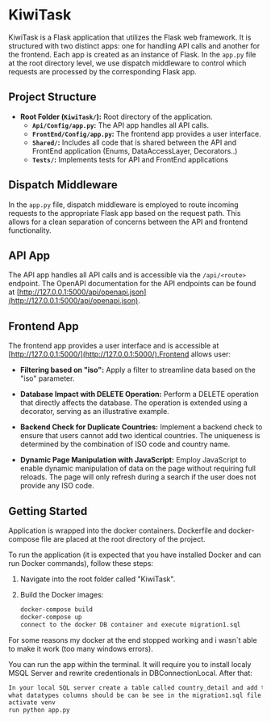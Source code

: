 # KiwiTask

KiwiTask is a Flask application that utilizes the Flask web framework. It is structured with two distinct apps: one for handling API calls and another for the frontend. Each app is created as an instance of Flask. In the `app.py` file at the root directory level, we use dispatch middleware to control which requests are processed by the corresponding Flask app.

## Project Structure

- **Root Folder (`KiwiTask/`):** Root directory of the application.
  - **`Api/Config/app.py`:** The API app handles all API calls.
  - **`FrontEnd/Config/app.py`:** The frontend app provides a user interface.
  - **`Shared/`:** Includes all code that is shared between the API and FrontEnd application (Enums, DataAccessLayer, Decorators..)
  - **`Tests/`:** Implements tests for API and FrontEnd applications 

## Dispatch Middleware

In the `app.py` file, dispatch middleware is employed to route incoming requests to the appropriate Flask app based on the request path. This allows for a clean separation of concerns between the API and frontend functionality.

## API App

The API app handles all API calls and is accessible via the `/api/<route>` endpoint. The OpenAPI documentation for the API endpoints can be found at [http://127.0.0.1:5000/api/openapi.json](http://127.0.0.1:5000/api/openapi.json).
## Frontend App

The frontend app provides a user interface and is accessible at [http://127.0.0.1:5000/](http://127.0.0.1:5000/).Frontend allows user:
- **Filtering based on "iso":**
  Apply a filter to streamline data based on the "iso" parameter.

- **Database Impact with DELETE Operation:**
  Perform a DELETE operation that directly affects the database. The operation is extended using a decorator, serving as an illustrative example.

- **Backend Check for Duplicate Countries:**
  Implement a backend check to ensure that users cannot add two identical countries. The uniqueness is determined by the combination of ISO code and country name.

- **Dynamic Page Manipulation with JavaScript:**
  Employ JavaScript to enable dynamic manipulation of data on the page without requiring full reloads. The page will only refresh during a search if the user does not provide any ISO code.

## Getting Started

Application is wrapped into the docker containers. Dockerfile and docker-compose file are placed at the root directory of the project.

To run the application (it is expected that you have installed Docker and can run Docker commands), follow these steps:

1. Navigate into the root folder called "KiwiTask".

2. Build the Docker images:

   ```bash
   docker-compose build
   docker-compose up
   connect to the docker DB container and execute migration1.sql

For some reasons my docker at the end stopped working and i wasn´t able to make it work (too many windows errors).

You can run the app within the terminal. It will require you to install localy MSQL Server and rewrite credentionals in DBConnectionLocal. After that:
   ```bash
   In your local SQL server create a table called country_detail and add two Columns (ID, Iso, Country) details about 
   what datatypes columns should be can be see in the migration1.sql file.
   activate venv
   run python app.py
